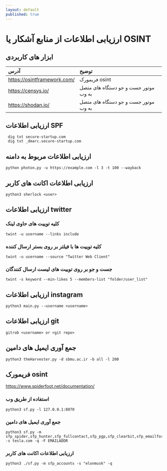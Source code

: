 ```yaml
---
layout: default
published: true
---
```


# ارزیابی اطلاعات از منابع آشکار یا OSINT

## ابزار های کاربردی

| آدرس | توضیح |
| :--- | :--- |
| https://osintframework.com/ | فریمورک osint  |
| https://censys.io/ | موتور جست و جو دستگاه های متصل به وب  |
| https://shodan.io/ | موتور جست و جو دستگاه های متصل به وب  |



## ارزیابی اطلاعات SPF

```text
 dig txt secure-startup.com
 dig txt _dmarc.secure-startup.com
```

## ارزیابی اطلاعات مربوط به دامنه 

```text
python photon.py -u https://example.com -l 3 -t 100 --wayback
```

## ارزیابی اطلاعات اکانت های کاربر

```text
python3 sherlock <user>
```

## ارزیابی اطلاعات twitter

### کلیه توییت های حاوی لینک

```text
twint -u username --links include
```

### کلیه توییت ها با فیلتر بر روی بستر ارسال کننده 

```text
twint -u username --source "Twitter Web Client"
```

### جست و جو بر روی توییت های لیست ارسال کنندگان

```text
twint -s keyword --min-likes 5 --members-list "folder/user_list"
```

## ارزیابی اطلاعات instagram

```text
python3 main.py --username <username>
```


## ارزیابی اطلاعات git

```text
gitrob <username> or <git repo>
```

## جمع آوری ایمیل های دامین

```text
python3 theHarvester.py -d sbmu.ac.ir -b all -l 200
```

## فریمورک osint

https://www.spiderfoot.net/documentation/

### استفاده از طریق وب

```text
python3 sf.py -l 127.0.0.1:8070
```

### جمع آوری ایمیل های دامین

```text
python3 sf.py -m sfp_spider,sfp_hunter,sfp_fullcontact,sfp_pgp,sfp_clearbit,sfp_emailformat,sfp_email -s tesla.com -q -F EMAILADDR
```

### ارزیابی اطلاعات اکانت های کاربر

```text
python3 ./sf.py -m sfp_accounts -s "elonmusk" -q
```
